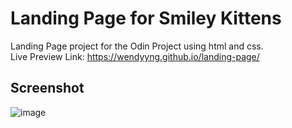 # Landing Page for Smiley Kittens
Landing Page project for the Odin Project using html and css. </br>
Live Preview Link: https://wendyyng.github.io/landing-page/

## Screenshot
![image](https://user-images.githubusercontent.com/71687298/189044344-6f8bb6c0-1632-45ee-99ea-6e8b439dd84b.png)
